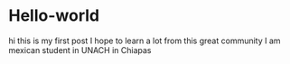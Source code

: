 # Hello-world
 hi this is my first post I hope to learn a lot from this great community
 I am mexican student in UNACH in Chiapas
